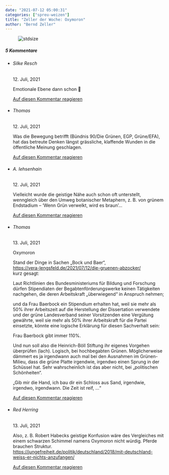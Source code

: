 ```yaml
---
date: "2021-07-12 05:00:31"
categories: ["spreu-weizen"]
title: "Zeller der Woche: Oxymoron"
author: "Bernd Zeller"
---
```



<figure>
<img src="https://www.publicomag.com/wp-content/uploads/2021/07/Oxymoron.jpg" alt=stdsize>
</figure>


<!--more-->
<h5 class="comments-h">
5 Kommentare </h5>
<ul class="commentlist">
<li class="comment even thread-even depth-1 clearfix" id="li-comment-113116">
<h6 class="author">Silke Resch</h6> <span class="date">12. Juli, 2021</span>



Emotionale Ebene dann schon 🙂

<a rel="nofollow" class="comment-reply-link" href="#comment-113116" data-commentid="113116" data-postid="13878" data-belowelement="comment-113116" data-respondelement="respond" data-replyto="Antworte auf Silke Resch" aria-label="Antworte auf Silke Resch">Auf diesen Kommentar reagieren</a> 


</li>
<li class="comment odd alt thread-odd thread-alt depth-1 clearfix" id="li-comment-113124">
<h6 class="author">Thomas</h6> <span class="date">12. Juli, 2021</span>



Was die Bewegung betrifft (Bündnis 90/Die Grünen, EGP, Grüne/EFA), hat das betreute Denken längst grässliche, klaffende Wunden in die öffentliche Meinung geschlagen.

<a rel="nofollow" class="comment-reply-link" href="#comment-113124" data-commentid="113124" data-postid="13878" data-belowelement="comment-113124" data-respondelement="respond" data-replyto="Antworte auf Thomas" aria-label="Antworte auf Thomas">Auf diesen Kommentar reagieren</a> 


</li>
<li class="comment even thread-even depth-1 clearfix" id="li-comment-113125">
<h6 class="author">A. Iehsenhain</h6> <span class="date">12. Juli, 2021</span>



Vielleicht wurde die geistige Nähe auch schon oft unterstellt, wenngleich über den Umweg botanischer Metaphern, z. B. von grünem Endstadium &#8211; &#8216;Wenn Grün verwelkt, wird es braun&#8217;&#8230;

<a rel="nofollow" class="comment-reply-link" href="#comment-113125" data-commentid="113125" data-postid="13878" data-belowelement="comment-113125" data-respondelement="respond" data-replyto="Antworte auf A. Iehsenhain" aria-label="Antworte auf A. Iehsenhain">Auf diesen Kommentar reagieren</a> 


</li>
<li class="comment odd alt thread-odd thread-alt depth-1 clearfix" id="li-comment-113137">
<h6 class="author">Thomas</h6> <span class="date">13. Juli, 2021</span>



Oxymoron

Stand der Dinge in Sachen „Bock und Baer“,<br>
<a href="https://vera-lengsfeld.de/2021/07/12/die-gruenen-abzocker/" rel="nofollow ugc">https://vera-lengsfeld.de/2021/07/12/die-gruenen-abzocker/</a><br>
kurz gesagt:

Laut Richtlinien des Bundesministeriums für Bildung und Forschung dürfen Stipendiaten der Begabtenförderungswerke keinen Tätigkeiten nachgehen, die deren Arbeitskraft „überwiegend“ in Anspruch nehmen; 

und da Frau Baerbock ein Stipendium erhalten hat, weil sie mehr als 50% ihrer Arbeitszeit auf die Herstellung der Dissertation verwendete und der grüne Landesverband seiner Vorsitzenden eine Vergütung gewährte, weil sie mehr als 50% ihrer Arbeitskraft für die Partei einsetzte, könnte eine logische Erklärung für diesen Sachverhalt sein:

Frau Baerbock gibt immer 110%.

Und nun soll also die Heinrich-Böll Stiftung ihr eigenes Vorgehen überprüfen (lach). Logisch, bei hochbegabten Grünen. Möglicherweise dämmert es ja irgendwann auch mal bei den Ausnahmen im Grünen-Milieu, dass die grüne Platte irgendwie, irgendwo einen Sprung in der Schüssel hat. Sehr wahrscheinlich ist das aber nicht, bei „politischen Schönheiten“.

„Gib mir die Hand, ich bau dir ein Schloss aus Sand, irgendwie, irgendwo, irgendwann. Die Zeit ist reif, …“

<a rel="nofollow" class="comment-reply-link" href="#comment-113137" data-commentid="113137" data-postid="13878" data-belowelement="comment-113137" data-respondelement="respond" data-replyto="Antworte auf Thomas" aria-label="Antworte auf Thomas">Auf diesen Kommentar reagieren</a> 


</li>
<li class="comment even thread-even depth-1 clearfix" id="li-comment-113139">
<h6 class="author">Red Herring</h6> <span class="date">13. Juli, 2021</span>



Also, z. B. Robert Habecks geistige Konfusion wäre des Vergleiches mit einem schwarzen Schimmel namens Oxymoron nicht würdig. Pferde brauchen Struktur.<br>
<a href="https://jungefreiheit.de/politik/deutschland/2018/mit-deutschland-weiss-er-nichts-anzufangen/" rel="nofollow ugc">https://jungefreiheit.de/politik/deutschland/2018/mit-deutschland-weiss-er-nichts-anzufangen/</a>

<a rel="nofollow" class="comment-reply-link" href="#comment-113139" data-commentid="113139" data-postid="13878" data-belowelement="comment-113139" data-respondelement="respond" data-replyto="Antworte auf Red Herring" aria-label="Antworte auf Red Herring">Auf diesen Kommentar reagieren</a> 


</li>
</ul>
